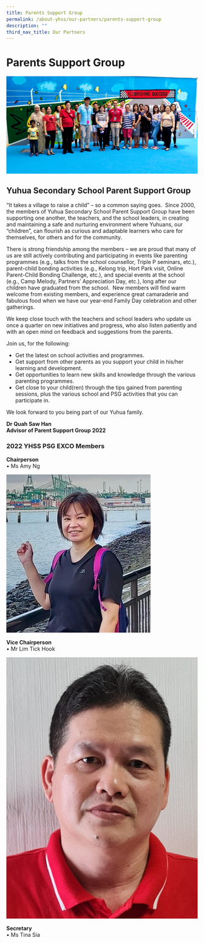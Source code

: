 ```yaml
---
title: Parents Support Group
permalink: /about-yhss/our-partners/parents-support-group
description: ""
third_nav_title: Our Partners
---
```

# **Parents Support Group**

![](/images/PSG%20Group%20Photo.jpeg)

Yuhua Secondary School Parent Support Group
-------------------------------------------

“It takes a village to raise a child” – so a common saying goes.  Since 2000, the members of Yuhua Secondary School Parent Support Group have been supporting one another, the teachers, and the school leaders, in creating and maintaining a safe and nurturing environment where Yuhuans, our “children”, can flourish as curious and adaptable learners who care for themselves, for others and for the community.  

There is strong friendship among the members – we are proud that many of us are still actively contributing and participating in events like parenting programmes (e.g., talks from the school counsellor, Triple P seminars, etc.), parent-child bonding activities (e.g., Kelong trip, Hort Park visit, Online Parent-Child Bonding Challenge, etc.), and special events at the school (e.g., Camp Melody, Partners’ Appreciation Day, etc.), long after our children have graduated from the school.  New members will find warm welcome from existing members, and experience great camaraderie and fabulous food when we have our year-end Family Day celebration and other gatherings.

We keep close touch with the teachers and school leaders who update us once a quarter on new initiatives and progress, who also listen patiently and with an open mind on feedback and suggestions from the parents.

  

Join us, for the following:

* Get the latest on school activities and programmes.
* Get support from other parents as you support your child in his/her learning and development.
* Get opportunities to learn new skills and knowledge through the various parenting programmes.
* Get close to your child(ren) through the tips gained from parenting sessions, plus the various school and PSG activities that you can participate in.

We look forward to you being part of our Yuhua family.   

**Dr Quah Saw Han**   
**Advisor of Parent Support Group 2022**

### 2022 YHSS PSG EXCO Members

**Chairperson**  
• Ms Amy Ng

![](/images/Amy.jpeg)

**Vice Chairperson**    
• Mr Lim Tick Hook

![](/images/Lim%20Tick%20Hook.jpeg)

**Secretary**  
• Ms Tina Sia